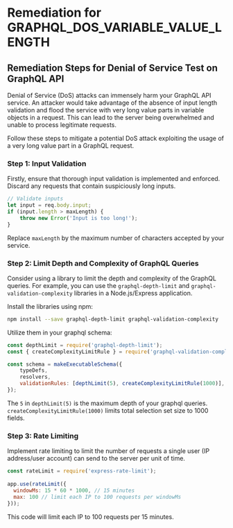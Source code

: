 # Remediation for GRAPHQL_DOS_VARIABLE_VALUE_LENGTH

## Remediation Steps for Denial of Service Test on GraphQL API 

Denial of Service (DoS) attacks can immensely harm your GraphQL API service. An attacker would take advantage of the absence of input length validation and flood the service with very long value parts in variable objects in a request. This can lead to the server being overwhelmed and unable to process legitimate requests. 

Follow these steps to mitigate a potential DoS attack exploiting the usage of a very long value part in a GraphQL request.

### Step 1: Input Validation
Firstly, ensure that thorough input validation is implemented and enforced. Discard any requests that contain suspiciously long inputs.

```javascript
// Validate inputs
let input = req.body.input;
if (input.length > maxLength) {
    throw new Error('Input is too long!');
}
```
Replace `maxLength` by the maximum number of characters accepted by your service.

### Step 2: Limit Depth and Complexity of GraphQL Queries
Consider using a library to limit the depth and complexity of the GraphQL queries. For example, you can use the `graphql-depth-limit` and `graphql-validation-complexity` libraries in a Node.js/Express application.

Install the libraries using npm:

```bash
npm install --save graphql-depth-limit graphql-validation-complexity
```

Utilize them in your graphql schema:

```javascript
const depthLimit = require('graphql-depth-limit');
const { createComplexityLimitRule } = require('graphql-validation-complexity');

const schema = makeExecutableSchema({
    typeDefs,
    resolvers,
    validationRules: [depthLimit(5), createComplexityLimitRule(1000)],
});

```
The `5` in `depthLimit(5)` is the maximum depth of your graphql queries. `createComplexityLimitRule(1000)` limits total selection set size to 1000 fields.

### Step 3: Rate Limiting
Implement rate limiting to limit the number of requests a single user (IP address/user account) can send to the server per unit of time. 

```javascript
const rateLimit = require('express-rate-limit');
 
app.use(rateLimit({
  windowMs: 15 * 60 * 1000, // 15 minutes
  max: 100 // limit each IP to 100 requests per windowMs
}));
```
This code will limit each IP to 100 requests per 15 minutes. 